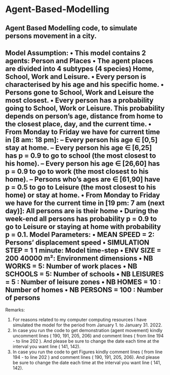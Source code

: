 # Agent-Based-Modelling
Agent Based Modelling code, to simulate persons movement in a city.
------------------------------------------------------------------

Model Assumption:
• This model contains 2 agents: Person and Places
• The agent places are divided into 4 subtypes (4 species) Home, School, Work and Leisure.
• Every person is characterised by his age and his specific home.
• Persons gone to School, Work and Leisure the most closest.
• Every person has a probability going to School, Work or Leisure. This probability depends on person’s
age, distance from home to the closest place, day, and the current time.
• From Monday to Friday we have for current time in [8 am: 18 pm]:
– Every person his age ∈ [0,5] stay at home.
– Every person his age ∈ [6,25] has p = 0.9 to go to school (the most closest to his home).
– Every person his age ∈ [26,60] has p = 0.9 to go to work (the most closest to his home).
– Persons who’s ages are ∈ [61,90] have p = 0.5 to go to Leisure (the most closest to his home) or
stay at home.
• From Monday to Friday we have for the current time in [19 pm: 7 am (next day)]: All persons are is
their home
• During the week-end all persons has probability p = 0.9 to go to Leisure or staying at home with
probability p = 0.1.
Model Parameters:
• MEAN SPEED = 2: Persons’ displacement speed
• SIMULATION STEP = 1 1 minute: Model time-step
• ENV SIZE = 200 40000 m²: Environment dimensions
• NB WORKS = 5: Number of work places
• NB SCHOOLS = 5: Number of schools
• NB LEISURES = 5 : Number of leisure zones
• NB HOMES = 10 : Number of homes
• NB PERSONS = 100 : Number of persons
----------------------------------------------------------------------

Remarks:
1) For reasons related to my computer computing resources I have simulated the model for the period from January 1. to January 31. 2022.
2) In case you run the code to get demonstration (agent movement) kindly uncomment lines ( 190, 191, 205, 206) and comment lines ( from line 194 - to line 202 ).  And please be sure to change the date each time at the interval you want line ( 141, 142).
3) In case you run the code to get Figures kindly comment lines ( from line 194 - to line 202 ) and comment lines  ( 190, 191, 205, 206). And please be sure to change the date each time at the interval you want line ( 141, 142).
